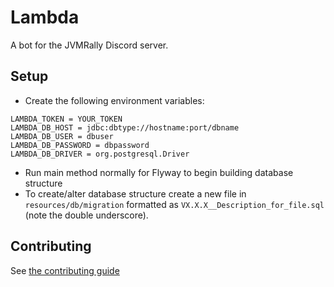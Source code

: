 # Lambda

A bot for the JVMRally Discord server.

## Setup
* Create the following environment variables:
```
LAMBDA_TOKEN = YOUR_TOKEN
LAMBDA_DB_HOST = jdbc:dbtype://hostname:port/dbname
LAMBDA_DB_USER = dbuser
LAMBDA_DB_PASSWORD = dbpassword
LAMBDA_DB_DRIVER = org.postgresql.Driver
```

* Run main method normally for Flyway to begin building database structure
* To create/alter database structure create a new file in `resources/db/migration` formatted as `VX.X.X__Description_for_file.sql` (note the double underscore).

## Contributing

See [the contributing guide](contributing)